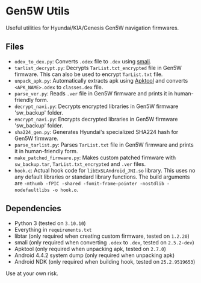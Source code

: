# Gen5W Utils

Useful utilities for Hyundai/KIA/Genesis Gen5W navigation firmwares.

## Files

- `odex_to_dex.py`: Converts `.odex` file to `.dex` using [smali](https://github.com/JesusFreke/smali).
- `tarlist_decrypt.py`: Decrypts `TarList.txt_encrypted` file in Gen5W firmware. This can also be used to encrypt `TarList.txt` file.
- `unpack_apk.py`: Automatically extracts apk using [Apktool](https://github.com/iBotPeaches/Apktool) and converts `<APK_NAME>.odex` to `classes.dex` file.
- `parse_ver.py`: Reads `.ver` file in Gen5W firmware and prints it in human-friendly form.
- `decrypt_navi.py`: Decrypts encrypted libraries in Gen5W firmware 'sw_backup' folder.
- `encrypt_navi.py`: Encrypts decrypted libraries in Gen5W firmware 'sw_backup' folder.
- `sha224_gen.py`: Generates Hyundai's specialized SHA224 hash for Gen5W firmware.
- `parse_tarlist.py`: Parses `TarList.txt` file in Gen5W firmware and prints it in human-friendly form.
- `make_patched_firmware.py`: Makes custom patched firmware with `sw_backup.tar`, `TarList.txt_encrypted` and `.ver` files.
- `hook.c`: Actual hook code for `libExSLAndroid_JNI.so` library. This uses no any default libraries or standard library functions. The build arguments are `-mthumb -fPIC -shared -fomit-frame-pointer -nostdlib -nodefaultlibs -o hook.o`.

## Dependencies

- Python 3 (tested on `3.10.10`)
- Everything in `requirements.txt`
- libtar (only required when creating custom firmware, tested on `1.2.20`)
- smali (only required when converting `.odex` to `.dex`, tested on `2.5.2-dev`)
- Apktool (only required when unpacking apk, tested on `2.7.0`)
- Android 4.4.2 system dump (only required when unpacking apk)
- Android NDK (only required when building hook, tested on `25.2.9519653`)

Use at your own risk.
